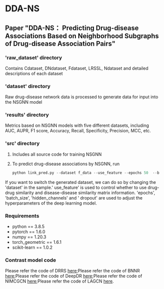 # DDA-NS
## Paper "DDA-NS： Predicting Drug-disease Associations Based on Neighborhood Subgraphs of Drug-disease Association Pairs"


### 'raw_dataset' directory
Contains Cdataset, DNdataset, Fdataset, LRSSL, Ndataset and detailed descriptions of each dataset

### 'dataset' directory
Raw drug-disease network data is processed to generate data for input into the NSGNN model

### 'results' directory
Metrics based on NSGNN models with five different datasets, including AUC, AUPR, F1 score, Accuracy, Recall, Specificity, Precision, MCC, etc.

### 'src' directory
1. Includes all source code for training NSGNN
2. To predict drug-disease associations by NSGNN, run

    ``` python
    python link_pred.py --dataset f_data --use_feature --epochs 50  --batch_size 32  --hidden_channels 256 --dropout 0.5 
    ```

If you want to switch the generated dataset, we can do so by changing the 'dataset' in the sample.' use_feature' is used to control whether to use drug-drug similarity and disease-disease similarity matrix information. 'epochs', 'batch_size', 'hidden_channels' and ' dropout' are used to adjust the hyperparameters of the deep learning model.

### Requirements
* python == 3.8.5
* pytorch == 1.6.0
* numpy == 1.20.3
* torch_geometric == 1.6.1
* scikit-learn == 1.0.2

### Contrast model code
Please refer the code of DRRS [here](http://bioinformatics.csu.edu.cn/resources/softs/DrugRepositioning/DRRS/index.html);Please refer the code of BNNR [here](https://github.com/BioinformaticsCSU/BNNR);Please refer the code of DeepDR [here](https://github.com/ChengF-Lab/deepDR);Please refer the code of NIMCGCN [here](https://github.com/ljatynu/NIMCGCN/);Please refer the code of LAGCN [here](https://github.com/storyandwine/LAGCN).
